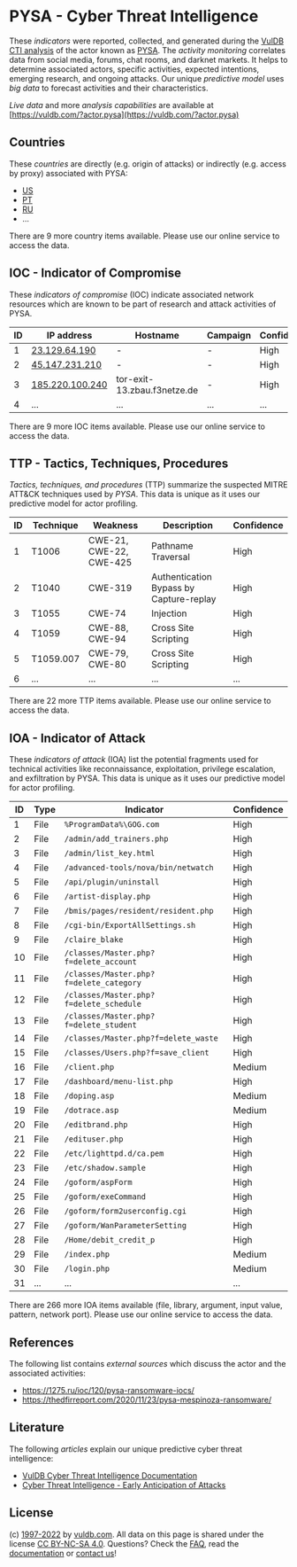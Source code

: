 # PYSA - Cyber Threat Intelligence

These _indicators_ were reported, collected, and generated during the [VulDB CTI analysis](https://vuldb.com/?kb.cti) of the actor known as [PYSA](https://vuldb.com/?actor.pysa). The _activity monitoring_ correlates data from social media, forums, chat rooms, and darknet markets. It helps to determine associated actors, specific activities, expected intentions, emerging research, and ongoing attacks. Our unique _predictive model_ uses _big data_ to forecast activities and their characteristics.

_Live data_ and more _analysis capabilities_ are available at [https://vuldb.com/?actor.pysa](https://vuldb.com/?actor.pysa)

## Countries

These _countries_ are directly (e.g. origin of attacks) or indirectly (e.g. access by proxy) associated with PYSA:

* [US](https://vuldb.com/?country.us)
* [PT](https://vuldb.com/?country.pt)
* [RU](https://vuldb.com/?country.ru)
* ...

There are 9 more country items available. Please use our online service to access the data.

## IOC - Indicator of Compromise

These _indicators of compromise_ (IOC) indicate associated network resources which are known to be part of research and attack activities of PYSA.

ID | IP address | Hostname | Campaign | Confidence
-- | ---------- | -------- | -------- | ----------
1 | [23.129.64.190](https://vuldb.com/?ip.23.129.64.190) | - | - | High
2 | [45.147.231.210](https://vuldb.com/?ip.45.147.231.210) | - | - | High
3 | [185.220.100.240](https://vuldb.com/?ip.185.220.100.240) | tor-exit-13.zbau.f3netze.de | - | High
4 | ... | ... | ... | ...

There are 9 more IOC items available. Please use our online service to access the data.

## TTP - Tactics, Techniques, Procedures

_Tactics, techniques, and procedures_ (TTP) summarize the suspected MITRE ATT&CK techniques used by _PYSA_. This data is unique as it uses our predictive model for actor profiling.

ID | Technique | Weakness | Description | Confidence
-- | --------- | -------- | ----------- | ----------
1 | T1006 | CWE-21, CWE-22, CWE-425 | Pathname Traversal | High
2 | T1040 | CWE-319 | Authentication Bypass by Capture-replay | High
3 | T1055 | CWE-74 | Injection | High
4 | T1059 | CWE-88, CWE-94 | Cross Site Scripting | High
5 | T1059.007 | CWE-79, CWE-80 | Cross Site Scripting | High
6 | ... | ... | ... | ...

There are 22 more TTP items available. Please use our online service to access the data.

## IOA - Indicator of Attack

These _indicators of attack_ (IOA) list the potential fragments used for technical activities like reconnaissance, exploitation, privilege escalation, and exfiltration by PYSA. This data is unique as it uses our predictive model for actor profiling.

ID | Type | Indicator | Confidence
-- | ---- | --------- | ----------
1 | File | `%ProgramData%\GOG.com` | High
2 | File | `/admin/add_trainers.php` | High
3 | File | `/admin/list_key.html` | High
4 | File | `/advanced-tools/nova/bin/netwatch` | High
5 | File | `/api/plugin/uninstall` | High
6 | File | `/artist-display.php` | High
7 | File | `/bmis/pages/resident/resident.php` | High
8 | File | `/cgi-bin/ExportAllSettings.sh` | High
9 | File | `/claire_blake` | High
10 | File | `/classes/Master.php?f=delete_account` | High
11 | File | `/classes/Master.php?f=delete_category` | High
12 | File | `/classes/Master.php?f=delete_schedule` | High
13 | File | `/classes/Master.php?f=delete_student` | High
14 | File | `/classes/Master.php?f=delete_waste` | High
15 | File | `/classes/Users.php?f=save_client` | High
16 | File | `/client.php` | Medium
17 | File | `/dashboard/menu-list.php` | High
18 | File | `/doping.asp` | Medium
19 | File | `/dotrace.asp` | Medium
20 | File | `/editbrand.php` | High
21 | File | `/edituser.php` | High
22 | File | `/etc/lighttpd.d/ca.pem` | High
23 | File | `/etc/shadow.sample` | High
24 | File | `/goform/aspForm` | High
25 | File | `/goform/exeCommand` | High
26 | File | `/goform/form2userconfig.cgi` | High
27 | File | `/goform/WanParameterSetting` | High
28 | File | `/Home/debit_credit_p` | High
29 | File | `/index.php` | Medium
30 | File | `/login.php` | Medium
31 | ... | ... | ...

There are 266 more IOA items available (file, library, argument, input value, pattern, network port). Please use our online service to access the data.

## References

The following list contains _external sources_ which discuss the actor and the associated activities:

* https://1275.ru/ioc/120/pysa-ransomware-iocs/
* https://thedfirreport.com/2020/11/23/pysa-mespinoza-ransomware/

## Literature

The following _articles_ explain our unique predictive cyber threat intelligence:

* [VulDB Cyber Threat Intelligence Documentation](https://vuldb.com/?kb.cti)
* [Cyber Threat Intelligence - Early Anticipation of Attacks](https://www.scip.ch/en/?labs.20201022)

## License

(c) [1997-2022](https://vuldb.com/?kb.changelog) by [vuldb.com](https://vuldb.com/?kb.about). All data on this page is shared under the license [CC BY-NC-SA 4.0](https://creativecommons.org/licenses/by-nc-sa/4.0/). Questions? Check the [FAQ](https://vuldb.com/?kb.faq), read the [documentation](https://vuldb.com/?kb) or [contact us](https://vuldb.com/?contact)!
